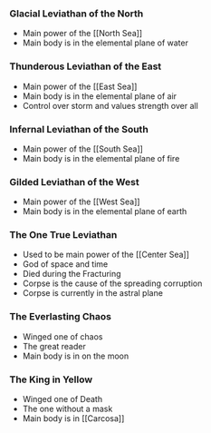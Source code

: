 ### Glacial Leviathan of the North
- Main power of the [[North Sea]]
- Main body is in the elemental plane of water

### Thunderous Leviathan of the East
- Main power of the [[East Sea]]
- Main body is in the elemental plane of air
- Control over storm and values strength over all

### Infernal Leviathan of the South
- Main power of the [[South Sea]]
- Main body is in the elemental plane of fire

### Gilded Leviathan of the West
- Main power of the [[West Sea]]
- Main body is in the elemental plane of earth

### The One True Leviathan
- Used to be main power of the [[Center Sea]]
- God of space and time
- Died during the Fracturing
- Corpse is the cause of the spreading corruption
- Corpse is currently in the astral plane

### The Everlasting Chaos
- Winged one of chaos
- The great reader
- Main body is in on the moon

### The King in Yellow
- Winged one of Death
- The one without a mask
- Main body is in [[Carcosa]]